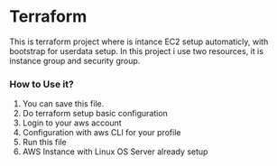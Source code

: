 # Terraform

This is terraform project where is intance EC2 setup automaticly,
with bootstrap for userdata setup. In this project i use two resources, it is
instance group and security group.

### How to Use it?

1. You can save this file.
2. Do terraform setup basic configuration
3. Login to your aws account
4. Configuration with aws CLI for your profile
5. Run this file
6. AWS Instance with Linux OS Server already setup

